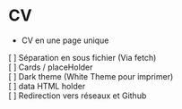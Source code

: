 # CV

- CV en une page unique

[ ] Séparation en sous fichier (Via fetch)  
[ ] Cards / placeHolder  
[ ] Dark theme (White Theme pour imprimer)  
[ ] data HTML holder  
[ ] Redirection vers réseaux et Github  

